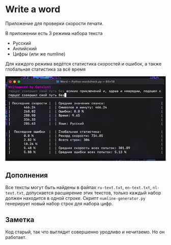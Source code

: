 # Write a word
Приложение для проверки скорости печати.

В приложении есть 3 режима набора текста
* Русский
* Анлийский
* Цифры (или же numline)

Для каждого режима ведётся статистика скоростей и ошибок, а также глобальная статистика за всё время

![sample](./img/sample.png)

## Дополнения
Все тексты могут быть найдены в файлах `ru-text.txt`, `en-text.txt`, `nl-text.txt`, допускается расширение этих текстов, только каждый набор должен находится в одной строке. 
Скрипт `numline-generator.py` генерирует новый набор строк для набора цифр. 

## Заметка
Код старый, так что выглядит совершенно уродливо и нечитаемо. Но он работает.
